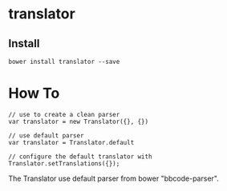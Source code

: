 # translator
## Install
```
bower install translator --save
```

# How To
```
// use to create a clean parser
var translator = new Translator({}, {})

// use default parser
var translator = Translator.default

// configure the default translator with
Translator.setTranslations({});
```

The Translator use default parser from bower "bbcode-parser".

